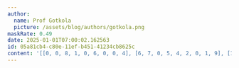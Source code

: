 ```yaml
---
author:
  name: Prof Gotkola
  picture: /assets/blog/authors/gotkola.png
maskRate: 0.49
date: 2025-01-01T07:00:02.162563
id: 05a81cb4-c80e-11ef-b451-41234cb8625c
content: '[[0, 0, 8, 1, 0, 6, 0, 0, 4], [6, 7, 0, 5, 4, 2, 0, 1, 9], [1, 0, 0, 3, 0, 0, 0, 6, 7], [9, 6, 0, 2, 3, 0, 0, 8, 0], [0, 2, 0, 0, 5, 1, 0, 7, 6], [8, 0, 0, 7, 6, 0, 0, 2, 3], [0, 0, 1, 6, 8, 0, 3, 0, 0], [0, 0, 0, 0, 2, 3, 6, 0, 1], [0, 3, 0, 9, 1, 0, 0, 0, 8]]'
---
```

